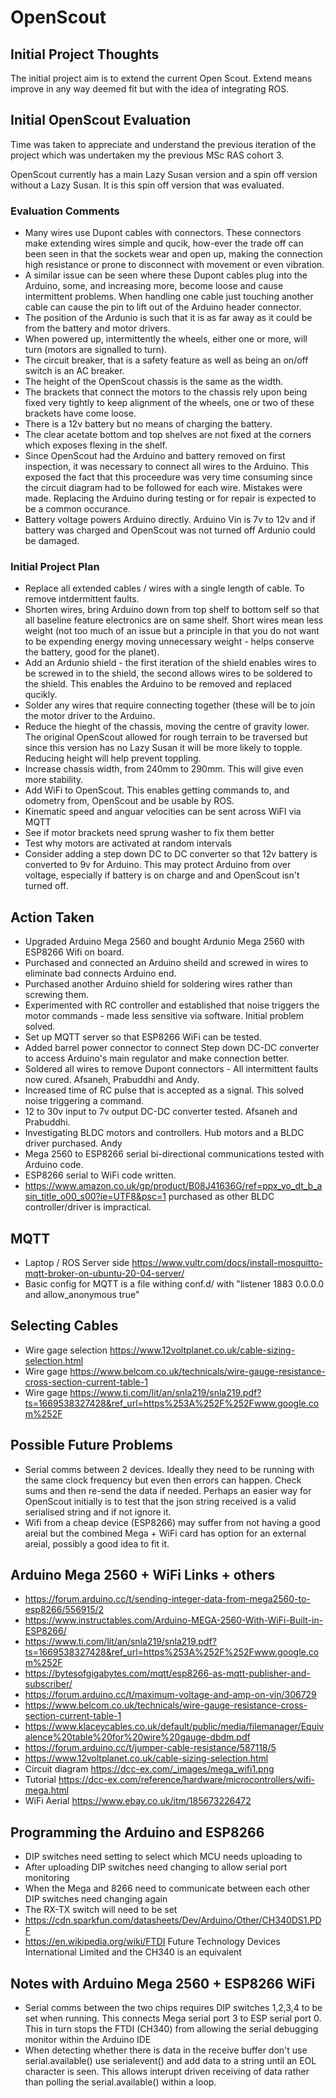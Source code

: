 # OpenScout

## Initial Project Thoughts

The initial project aim is to extend the current Open Scout. Extend means improve in any way deemed fit but with the idea of integrating ROS.

## Initial OpenScout Evaluation

Time was taken to appreciate and understand the previous iteration of the project which was undertaken my the previous MSc RAS cohort 3.


OpenScout currently has a main Lazy Susan version and a spin off version without a Lazy Susan. It is this spin off version that was evaluated.

### Evaluation Comments

- Many wires use Dupont cables with connectors. These connectors make extending wires simple and qucik, how-ever the trade off can been seen in that the sockets wear and open up, making the connection high resistance or prone to disconnect with movement or even vibration.
- A similar issue can be seen where these Dupont cables plug into the Arduino, some, and increasing more, become loose and cause intermittent problems. When handling one cable just touching another cable can cause the pin to lift out of the Arduino header connector.
- The position of the Ardunio is such that it is as far away as it could be from the battery and motor drivers.
- When powered up, intermittently the wheels, either one or more, will turn (motors are signalled to turn). 
- The circuit breaker, that is a safety feature as well as being an on/off switch is an AC breaker.
- The height of the OpenScout chassis is the same as the width.
- The brackets that connect the motors to the chassis rely upon being fixed very tightly to keep alignment of the wheels, one or two of these brackets have come loose.
- There is a 12v battery but no means of charging the battery.
- The clear acetate bottom and top shelves are not fixed at the corners which exposes flexing in the shelf.
- Since OpenScout had the Arduino and battery removed on first inspection, it was necessary to connect all wires to the Arduino. This exposed the fact that this proceedure was very time consuming since the circuit diagram had to be followed for each wire. Mistakes were made. Replacing the Arduino during testing or for repair is expected to be a common occurance.
- Battery voltage powers Arduino directly. Arduino Vin is 7v to 12v and if battery was charged and OpenScout was not turned off Ardunio could be damaged.

### Initial Project Plan

- Replace all extended cables / wires with a single length of cable. To remove intdermittent faults.
- Shorten wires, bring Arduino down from top shelf to bottom self so that all baseline feature electronics are on same shelf. Short wires mean less weight (not too much of an issue but a principle in that you do not want to be expending energy moving unnecessary weight - helps conserve the battery, good for the planet).
- Add an Ardunio shield - the first iteration of the shield enables wires to be screwed in to the shield, the second allows wires to be soldered to the shield. This enables the Arduino to be removed and replaced qucikly.
- Solder any wires that require connecting together (these will be to join the motor driver to the Arduino.
- Reduce the hieght of the chassis, moving the centre of gravity lower. The original OpenScout allowed for rough terrain to be traversed but since this version has no Lazy Susan it will be more likely to topple. Reducing height will help prevent toppling.
- Increase chassis width, from 240mm to 290mm. This will give even more stability. 
- Add WiFi to OpenScout. This enables getting commands to, and odometry from, OpenScout and be usable by ROS.
- Kinematic speed and anguar velocities can be sent across WiFI via MQTT
- See if motor brackets need sprung washer to fix them better
- Test why motors are activated at random intervals
- Consider adding a step down DC to DC converter so that 12v battery is converted to 9v for Arduino. This may protect Arduino from over voltage, especially if battery is on charge and and OpenScout isn't turned off. 

## Action Taken

- Upgraded Arduino Mega 2560 and bought Ardunio Mega 2560 with ESP8266 Wifi on board.
- Purchased and connected an Arduino sheild and screwed in wires to eliminate bad connects Arduino end.
- Purchased another Arduino shield for soldering wires rather than screwing them.
- Experimented with RC controller and established that noise triggers the motor commands - made less sensitive via software. Initial problem solved.
- Set up MQTT server so that ESP8266 WiFi can be tested.
- Added barrel power connector to connect Step down DC-DC converter to access Arduino's main regulator and make connection better.
- Soldered all wires to remove Dupont connectors - All intermittent faults now cured. Afsaneh, Prabuddhi and Andy.
- Increased time of RC pulse that is accepted as a signal. This solved noise triggering a command.
- 12 to 30v input to 7v output DC-DC converter tested. Afsaneh and Prabuddhi.
- Investigating BLDC motors and controllers. Hub motors and a BLDC driver purchased. Andy
- Mega 2560 to ESP8266 serial bi-directional communications tested with Arduino code.
- ESP8266 serial to WiFi code written.
- https://www.amazon.co.uk/gp/product/B08J41636G/ref=ppx_yo_dt_b_asin_title_o00_s00?ie=UTF8&psc=1 purchased as other BLDC controller/driver is impractical.

## MQTT
- Laptop / ROS Server side https://www.vultr.com/docs/install-mosquitto-mqtt-broker-on-ubuntu-20-04-server/
- Basic config for MQTT is a file withing conf.d/ with "listener 1883 0.0.0.0 and allow_anonymous true"

## Selecting Cables
- Wire gage selection https://www.12voltplanet.co.uk/cable-sizing-selection.html
- Wire gage https://www.belcom.co.uk/technicals/wire-gauge-resistance-cross-section-current-table-1
- Wire gage https://www.ti.com/lit/an/snla219/snla219.pdf?ts=1669538327428&ref_url=https%253A%252F%252Fwww.google.com%252F

## Possible Future Problems

- Serial comms between 2 devices. Ideally they need to be running with the same clock frequency but even then errors can happen. Check sums and then re-send the data if needed. Perhaps an easier way for OpenScout initially is to test that the json string received is a valid serialised string and if not ignore it.
- Wifi from a cheap device (ESP8266) may suffer from not having a good areial but the combined Mega + WiFi card has option for an external areial, possibly a good idea to fit it.

## Arduino Mega 2560 + WiFi Links + others
- https://forum.arduino.cc/t/sending-integer-data-from-mega2560-to-esp8266/556915/2
- https://www.instructables.com/Arduino-MEGA-2560-With-WiFi-Built-in-ESP8266/
- https://www.ti.com/lit/an/snla219/snla219.pdf?ts=1669538327428&ref_url=https%253A%252F%252Fwww.google.com%252F
- https://bytesofgigabytes.com/mqtt/esp8266-as-mqtt-publisher-and-subscriber/
- https://forum.arduino.cc/t/maximum-voltage-and-amp-on-vin/306729
- https://www.belcom.co.uk/technicals/wire-gauge-resistance-cross-section-current-table-1
- https://www.klaceycables.co.uk/default/public/media/filemanager/Equivalence%20table%20for%20wire%20gauge-dbdm.pdf
- https://forum.arduino.cc/t/jumper-cable-resistance/587118/5
- https://www.12voltplanet.co.uk/cable-sizing-selection.html
- Circuit diagram https://dcc-ex.com/_images/mega_wifi1.png
- Tutorial https://dcc-ex.com/reference/hardware/microcontrollers/wifi-mega.html
- WiFi Aerial https://www.ebay.co.uk/itm/185673226472

## Programming the Arduino and ESP8266
- DIP switches need setting to select which MCU needs uploading to
- After uploading DIP switches need changing to allow serial port monitoring
- When the Mega and 8266 need to communicate between each other DIP switches need changing again
- The RX-TX switch will need to be set
- https://cdn.sparkfun.com/datasheets/Dev/Arduino/Other/CH340DS1.PDF
- https://en.wikipedia.org/wiki/FTDI Future Technology Devices International Limited and the CH340 is an equivalent 

## Notes with Arduino Mega 2560 + ESP8266 WiFi
- Serial comms between the two chips requires DIP switches 1,2,3,4 to be set when running. This connects Mega serial port 3 to ESP serial port 0. This in turn stops the FTDI (CH340) from allowing the serial debugging monitor within the Arduino IDE 
- When detecting whether there is data in the receive buffer don't use serial.available() use serialevent() and add data to a string until an EOL character is seen. This allows interupt driven receiving of data rather than polling the serial.available() within a loop.









